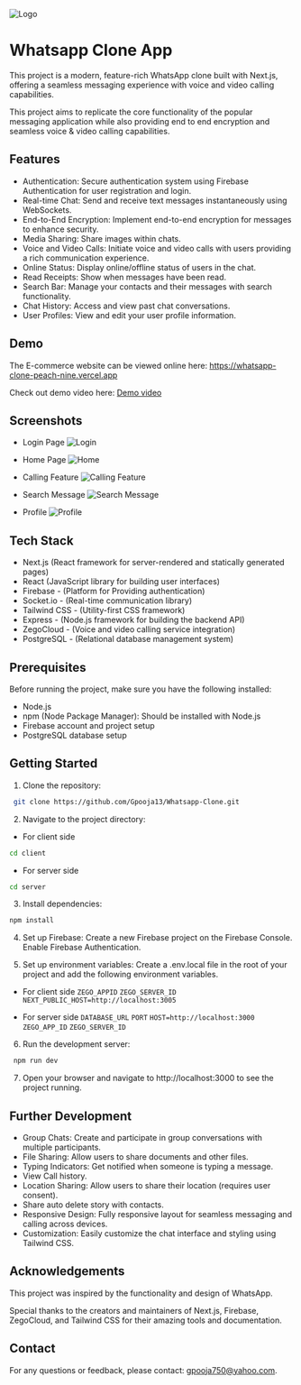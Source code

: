 
![Logo](https://res.cloudinary.com/cloudtrial/image/upload/v1715092003/logo-whatsapp-transparent-background-22_zytltr.png)

# Whatsapp Clone App

This project is a modern, feature-rich WhatsApp clone built with Next.js, offering a seamless messaging experience with voice and video calling capabilities.

This project aims to replicate the core functionality of the popular messaging application while also providing end to end encryption and seamless voice & video calling capabilities.

## Features

- Authentication: Secure authentication system using Firebase Authentication for user registration and login. 
- Real-time Chat: Send and receive text messages instantaneously using WebSockets.
- End-to-End Encryption: Implement end-to-end encryption for messages to enhance security.
- Media Sharing: Share images within chats.
- Voice and Video Calls: Initiate voice and video calls with users providing a rich communication experience.
- Online Status: Display online/offline status of users in the chat.
- Read Receipts: Show when messages have been read.
- Search Bar: Manage your contacts and their messages with search functionality.
- Chat History: Access and view past chat conversations.
- User Profiles: View and edit your user profile information.

## Demo

The E-commerce website can be viewed online here:
https://whatsapp-clone-peach-nine.vercel.app

Check out demo video here: [Demo video](https://res.cloudinary.com/cloudtrial/video/upload/v1715411726/InShot_20240510_130024063_qgchjr.mp4)

## Screenshots

- Login Page
![Login](https://res.cloudinary.com/cloudtrial/image/upload/v1715094660/Screenshot_227_ptqst4.png)

- Home Page
![Home](https://res.cloudinary.com/cloudtrial/image/upload/v1715094662/Screenshot_225_pdxsbw.png)

- Calling Feature
![Calling Feature](https://res.cloudinary.com/cloudtrial/image/upload/v1715094663/Screenshot_229_zw7crm.png)

- Search Message
![Search Message](https://res.cloudinary.com/cloudtrial/image/upload/v1715094661/Screenshot_233_zulm6g.png)

- Profile
![Profile](https://res.cloudinary.com/cloudtrial/image/upload/v1715094661/Screenshot_232_hnohwl.png)

## Tech Stack

- Next.js (React framework for server-rendered and statically generated pages)
- React (JavaScript library for building user interfaces)
- Firebase - (Platform for Providing authentication)
- Socket.io - (Real-time communication library)
- Tailwind CSS - (Utility-first CSS framework)
- Express - (Node.js framework for building the backend API)
- ZegoCloud - (Voice and video calling service integration)
- PostgreSQL - (Relational database management system)

## Prerequisites

Before running the project, make sure you have the following installed:

- Node.js
- npm (Node Package Manager): Should be installed with Node.js
- Firebase account and project setup
- PostgreSQL database setup

## Getting Started

1. Clone the repository: 
```bash
 git clone https://github.com/Gpooja13/Whatsapp-Clone.git
```

2. Navigate to the project directory:
- For client side
```bash
cd client 
```
- For server side
```bash
cd server 
```

3. Install dependencies: 
```bash
npm install
```
4. Set up Firebase: 
Create a new Firebase project on the Firebase Console.
Enable Firebase Authentication.

5. Set up environment variables: 
Create a .env.local file in the root of your project and add the following environment variables.

- For client side
`ZEGO_APPID`
`ZEGO_SERVER_ID`
`NEXT_PUBLIC_HOST=http://localhost:3005`

- For server side
`DATABASE_URL`
`PORT`
`HOST=http://localhost:3000`
`ZEGO_APP_ID`
`ZEGO_SERVER_ID`

6. Run the development server: 
```bash
 npm run dev
```

7. Open your browser and navigate to http://localhost:3000 to see the project running.

## Further Development

- Group Chats: Create and participate in group conversations with multiple participants.
- File Sharing: Allow users to share documents and other files.
- Typing Indicators: Get notified when someone is typing a message.
- View Call history.
- Location Sharing: Allow users to share their location (requires user consent).
- Share auto delete story with contacts.
- Responsive Design: Fully responsive layout for seamless messaging and calling across devices.
- Customization: Easily customize the chat interface and styling using Tailwind CSS.

## Acknowledgements

This project was inspired by the functionality and design of WhatsApp.

Special thanks to the creators and maintainers of Next.js, Firebase, ZegoCloud, and Tailwind CSS for their amazing tools and documentation.

## Contact

For any questions or feedback, please contact: gpooja750@yahoo.com.


